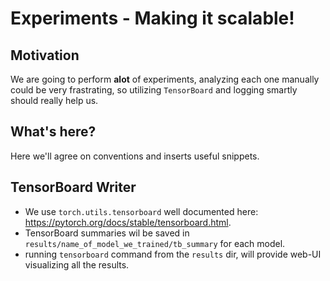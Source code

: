 # Experiments - Making it scalable!

## Motivation
We are going to perform **alot** of experiments, analyzing each one manually 
could be very frastrating, so utilizing `TensorBoard` and logging smartly should really help us.

## What's here?
Here we'll agree on conventions and inserts useful snippets.

## TensorBoard Writer
- We use `torch.utils.tensorboard` well documented here: https://pytorch.org/docs/stable/tensorboard.html.
- TensorBoard summaries wil be saved in `results/name_of_model_we_trained/tb_summary` for each model.
- running `tensorboard` command from the `results` dir, will provide web-UI  visualizing all the results.